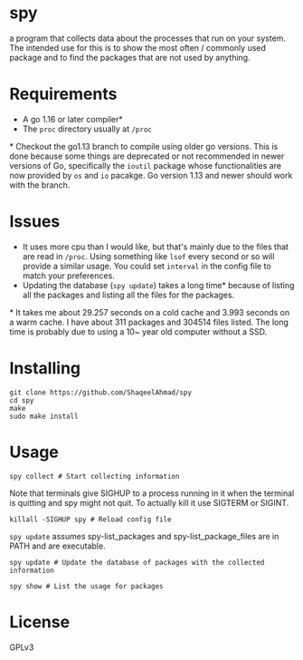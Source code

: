 # spy

a program that collects data about the processes that run on your system.
The intended use for this is to show the most often / commonly used package and
to find the packages that are not used by anything.

# Requirements
- A go 1.16 or later compiler*
- The `proc` directory usually at `/proc`

\* Checkout the go1.13 branch to compile using older go versions. This is done
because some things are deprecated or not recommended in newer versions of Go,
specifically the `ioutil` package whose functionalities are now provided by `os` and
`io` pacakge. Go version 1.13 and newer should work with the branch.

# Issues
- It uses more cpu than I would like, but that's mainly due to the files that
  are read in `/proc`. Using something like `lsof` every second or so will
  provide a similar usage. You could set `interval` in the config file to
  match your preferences.
- Updating the database (`spy update`) takes a long time*  because of listing
  all the packages and listing all the files for the packages.

\* It takes me about 29.257 seconds on a cold cache and 3.993 seconds on a warm
cache. I have about 311 packages and 304514 files listed. The long time
is probably due to using a 10~ year old computer without a SSD.

# Installing

```
git clone https://github.com/ShaqeelAhmad/spy
cd spy
make
sudo make install
```

# Usage

```
spy collect # Start collecting information
```

Note that terminals give SIGHUP to a process running in it when the terminal is
quitting and spy might not quit. To actually kill it use SIGTERM or SIGINT.
```
killall -SIGHUP spy # Reload config file
```

`spy update` assumes spy-list_packages and spy-list_package_files are in PATH
and are executable.
```
spy update # Update the database of packages with the collected information
```

```
spy show # List the usage for packages
```

# License

GPLv3
